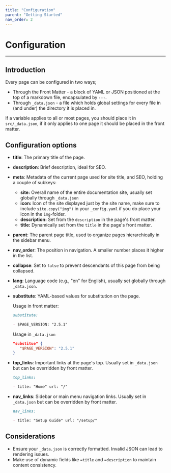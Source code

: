 ```yaml
---
title: "Configuration"
parent: "Getting Started"
nav_order: 2
---
```


# Configuration

---

## Introduction

Every page can be configured in two ways;

- Through the Front Matter - a block of YAML or JSON positioned at the top of a
  markdown file, encapsulated by `---`.
- Through `_data.json` - a file which holds global settings for every file in
  (and under) the directory it is placed in.

If a variable applies to all or most pages, you should place it in
`src/_data.json`, if it only applies to one page it should be placed in the
front matter.

## Configuration options

- **title**: The primary title of the page.
- **description**: Brief description, ideal for SEO.
- **meta**: Metadata of the current page used for site title, and SEO, holding a
  couple of subkeys:
  - **site:** Overall name of the entire documentation site, usually set
    globally through `_data.json`
  - **icon:** Icon of the site displayed just by the site name, make sure to
    include `site.copy("img")` in your `_config.yaml` if you do place your icon
    in the `img`-folder.
  - **description:** Set from the `description` in the page's front matter.
  - **title:** Dynamically set from the `title` in the page's front matter.
- **parent**: The parent page title, used to organize pages hierarchically in
  the sidebar menu.
- **nav_order**: The position in navigation. A smaller number places it higher
  in the list.
- **collapse**: Set to `false` to prevent descendants of this page from being
  collapsed.
- **lang**: Language code (e.g., "en" for English), usually set globally through
  `_data.json`.
- **substitute**: YAML-based values for substitution on the page.

  Usage in front matter:

  ```markdown
  substitute:

  - $PAGE_VERSION: "2.5.1"
  ```

  Usage in `_data.json`
  ```json
  "substitue" {
     "$PAGE_VERSION": "2.5.1"
  }
  ```

- **top_links**: Important links at the page's top. Usually set in `_data.json`
  but can be overridden by front matter.

  ```markdown
  top_links:

  - title: "Home" url: "/"
  ```

- **nav_links**: Sidebar or main menu navigation links. Usually set in
  `_data.json` but can be overridden by front matter.

  ```markdown
  nav_links:

  - title: "Setup Guide" url: "/setup/"
  ```

## Considerations

- Ensure your `_data.json` is correctly formatted. Invalid JSON can lead to
  rendering issues.
- Make use of dynamic fields like `=title` and `=description` to maintain
  content consistency.
